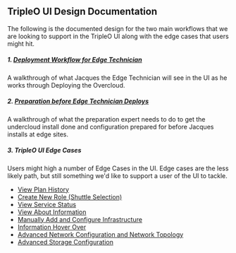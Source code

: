 ## TripleO UI Design Documentation

The following is the documented design for the two main workflows that we are looking to support in the TripleO UI along with the edge cases that users might hit.

##### 1. [Deployment Workflow for Edge Technician](https://lizsurette.github.io/openstack-design/tripleo-ui/1-deployment%20workflow%20for%20edge%20technician/1.deploymentbyjacques)
A walkthrough of what Jacques the Edge Technician will see in the UI as he works through Deploying the Overcloud.

##### 2. [Preparation before Edge Technician Deploys](https://lizsurette.github.io/openstack-design/tripleo-ui/2-preparation%20before%20edge%20technician%20deploys/preparedeploymentbyexpert)
A walkthrough of what the preparation expert needs to do to get the undercloud install done and configuration prepared for before Jacques installs at edge sites.

##### 3. TripleO UI Edge Cases 
Users might high a number of Edge Cases in the UI. Edge cases are the less likely path, but still something we'd like to support a user of the UI to tackle.

- [View Plan History](https://lizsurette.github.io/openstack-design/tripleo-ui/3-tripleo%20ui%20edge%20cases/1.viewplanhistory)
- [Create New Role (Shuttle Selection)](https://lizsurette.github.io/openstack-design/tripleo-ui/3-tripleo%20ui%20edge%20cases/2.createnewrole)
- [View Service Status](https://lizsurette.github.io/openstack-design/tripleo-ui/3-tripleo%20ui%20edge%20cases/3.viewservicestatus)
- [View About Information](https://lizsurette.github.io/openstack-design/tripleo-ui/3-tripleo%20ui%20edge%20cases/4.viewaboutinformation)
- [Manually Add and Configure Infrastructure](https://lizsurette.github.io/openstack-design/tripleo-ui/3-tripleo%20ui%20edge%20cases/5.manuallyaddandconfigureintrospectiondetails)
- [Information Hover Over](https://lizsurette.github.io/openstack-design/tripleo-ui/3-tripleo%20ui%20edge%20cases/6.informationhoverover)
- [Advanced Network Configuration and Network Topology](https://lizsurette.github.io/openstack-design/tripleo-ui/3-tripleo%20ui%20edge%20cases/7.advancednetworkconfigurationandtopology)
- [Advanced Storage Configuration](https://lizsurette.github.io/openstack-design/tripleo-ui/3-tripleo%20ui%20edge%20cases/8.advancedstorageconfiguration)
